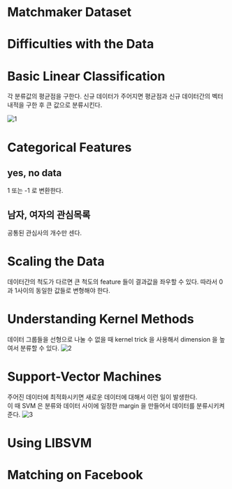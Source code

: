 # Matchmaker Dataset 
# Difficulties with the Data 
# Basic Linear Classification
각 분류값의 평균점을 구한다. 신규 데이터가 주어지면 평균점과 신규 데이터간의 벡터 내적을 구한 후 큰 값으로 분류시킨다.  

![1](http://d.pr/i/16RcX+)

# Categorical Features
## yes, no data 
1 또는 -1 로 변환한다. 
## 남자, 여자의 관심목록 
공통된 관심사의 개수만 센다. 

# Scaling the Data
데이터간의 척도가 다르면 큰 척도의 feature 들이 결과값을 좌우할 수 있다. 따라서 0과 1사이의 동일한 값들로 변형해야 한다. 

# Understanding Kernel Methods
데이터 그룹들을 선형으로 나눌 수 없을 때 kernel trick 을 사용해서 dimension 을 높여서 분류할 수 있다. 
![2](http://d.pr/i/1exfD+)

# Support-Vector Machines
주어진 데이터에 최적화시키면 새로운 데이터에 대해서 이런 일이 발생한다.  
이 때 SVM 은 분류와 데이터 사이에 일정한 margin 을 만들어서 데이터를 분류시키켜 준다.
![3](http://d.pr/i/ilc4+)


# Using LIBSVM
# Matching on Facebook
